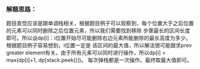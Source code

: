 ### 解题思路：
题目直觉应该是跟单调栈相关，根据题目例子可以观察到，每个位置大于之后位置的元素可以同时删除之后位置元素，所以我们需要找到移除
步骤最长的区间长度即可。所以设dp[i]：i位置开始尽可能删除右边元素所能删除的最长高度为多少。根据题目例子容易想到，i位置一定是
该区间的最大值，所以解法很可能跟求prev greater element有关。由于所有元素可以同时进行操作，所以dp[i] = max(dp[i]+1, dp[stack.peek()])。
每次弹栈都是一次操作。最终取最大值即可。